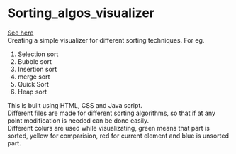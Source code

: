# Sorting_algos_visualizer
[See here](https://ankit253.github.io/Sorting_algos_visualizer/)
<br/>
Creating a simple visualizer for different sorting techniques. For eg.
<br/>
1. Selection sort<br/>
2. Bubble sort<br/>
3. Insertion sort<br/>
4. merge sort<br/>
5. Quick Sort<br/>
6. Heap sort<br/>

This is built using HTML, CSS and Java script.<br/>
Different files are made for different sorting algorithms, so that if at any point modification is needed can be done easily.<br/>
Different colurs are used while visualizating, green means that part is sorted, yellow for comparision, red for current element and blue is unsorted part.<br/>
  



